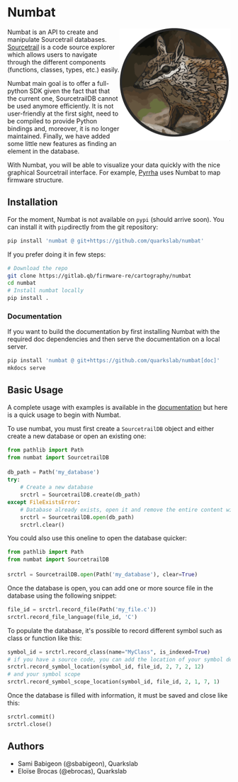 # Numbat

<img align="right" src="numbat.png" width="250" heigh="250">

Numbat is an API to create and manipulate Sourcetrail databases. [Sourcetrail](https://github.com/CoatiSoftware/Sourcetrail) is a code source
explorer which allows users to navigate through the different components (functions, classes, types, etc.) easily. 

Numbat main goal is to offer a full-python SDK given the fact that that the current one, SourcetrailDB cannot be used anymore efficiently. It is not user-friendly at the first sight, need to be compiled to provide Python bindings and, moreover, it is no longer maintained. Finally, we have added some little new features as finding an element in the database. 

With Numbat, you will be able to visualize your data quickly with the nice graphical Sourcetrail interface. For example, [Pyrrha](https://gitlab.qb/firmware-re/cartography/pyrrha) uses Numbat to map firmware structure.



## Installation 

For the moment, Numbat is not available on `pypi` (should arrive soon). You can install it with `pip`directly from the git repository:    
```bash
pip install 'numbat @ git+https://github.com/quarkslab/numbat'
```
If you prefer doing it in few steps:
```bash
# Download the repo
git clone https://gitlab.qb/firmware-re/cartography/numbat
cd numbat
# Install numbat locally
pip install .
```

### Documentation
If you want to build the documentation by first installing Numbat with the required doc dependencies and then serve the documentation on a local server.

```bash
pip install 'numbat @ git+https://github.com/quarkslab/numbat[doc]'
mkdocs serve
```

## Basic Usage

A complete usage with examples is available in the [documentation](getting_started.md) but here is a quick usage to begin with Numbat.

To use numbat, you must first create a `SourcetrailDB` object and either create a new database or open an existing one:
```python
from pathlib import Path
from numbat import SourcetrailDB

db_path = Path('my_database')
try:
    # Create a new database
    srctrl = SourcetrailDB.create(db_path)
except FileExistsError:
    # Database already exists, open it and remove the entire content with clear
    srctrl = SourcetrailDB.open(db_path)
    srctrl.clear()
```

You could also use this oneline to open the database quicker:
```python hl_lines="5"
from pathlib import Path
from numbat import SourcetrailDB

srctrl = SourcetrailDB.open(Path('my_database'), clear=True)
```

Once the database is open, you can add one or more source file in the database using the following snippet:
```python
file_id = srctrl.record_file(Path('my_file.c'))
srctrl.record_file_language(file_id, 'C')
``` 

To populate the database, it's possible to record different symbol such as class or function like this:
```python
symbol_id = srctrl.record_class(name="MyClass", is_indexed=True)
# if you have a source code, you can add the location of your symbol definition
srctrl.record_symbol_location(symbol_id, file_id, 2, 7, 2, 12)
# and your symbol scope
srctrl.record_symbol_scope_location(symbol_id, file_id, 2, 1, 7, 1)
``` 

Once the database is filled with information, it must be saved and close like this:
```python 
srctrl.commit()
srctrl.close()
```

## Authors

- Sami Babigeon (@sbabigeon), Quarkslab
- Eloïse Brocas (@ebrocas), Quarkslab
